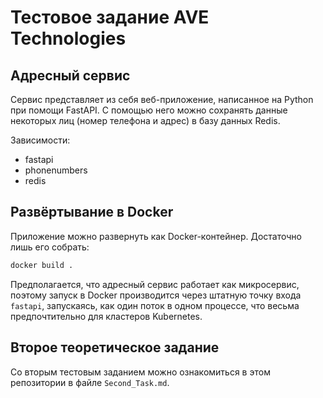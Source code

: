 # Тестовое задание AVE Technologies

## Адресный сервис
Сервис представляет из себя веб-приложение, написанное на Python при помощи
FastAPI. С помощью него можно сохранять данные некоторых лиц
(номер телефона и адрес) в базу данных Redis.

Зависимости:
- fastapi
- phonenumbers
- redis

## Развёртывание в Docker
Приложение можно развернуть как Docker-контейнер. Достаточно лишь его собрать:
```sh
docker build .
```

Предполагается, что адресный сервис работает как микросервис, поэтому запуск
в Docker производится через штатную точку входа `fastapi`, запускаясь, как один
поток в одном процессе, что весьма предпочтительно для кластеров Kubernetes.

## Второе теоретическое задание
Со вторым тестовым заданием можно ознакомиться в этом репозитории в файле
`Second_Task.md`.
